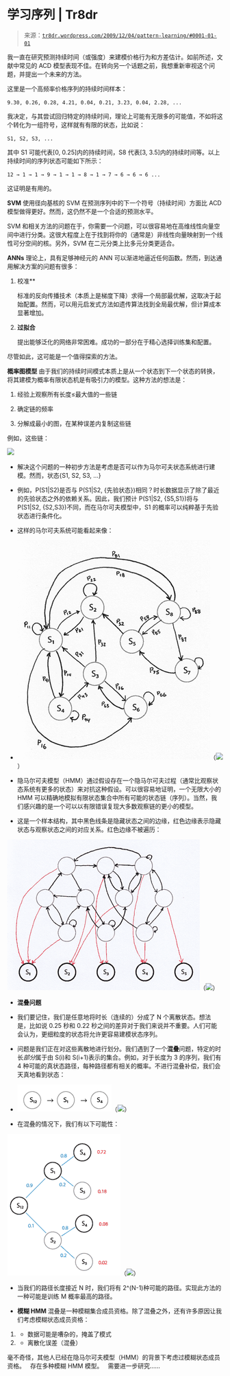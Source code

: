 <!--yml

类别：未分类

日期：2024-05-18 15:36:12

-->

# 学习序列 | Tr8dr

> 来源：[`tr8dr.wordpress.com/2009/12/04/pattern-learning/#0001-01-01`](https://tr8dr.wordpress.com/2009/12/04/pattern-learning/#0001-01-01)

我一直在研究预测持续时间（或强度）来建模价格行为和方差估计。如前所述，文献中常见的 ACD 模型表现不佳。在转向另一个话题之前，我想重新审视这个问题，并提出一个未来的方法。

这里是一个高频率价格序列的持续时间样本：

```
9.30, 0.26, 0.28, 4.21, 0.04, 0.21, 3.23, 0.04, 2.28, ...

```

我决定，与其尝试回归特定的持续时间，理论上可能有无限多的可能值，不如将这个转化为一组符号，这样就有有限的状态，比如说：

```
S1, S2, S3, ...
```

其中 S1 可能代表[0, 0.25]内的持续时间，S8 代表[3, 3.5]内的持续时间等。以上持续时间的序列状态可能如下所示：

```
12 → 1 → 1 → 9 → 1 → 1 → 8 → 1 → 7 → 6 → 6 → 6 ...

```

这证明是有用的。

**SVM** 使用径向基核的 SVM 在预测序列中的下一个符号（持续时间）方面比 ACD 模型做得更好。然而，这仍然不是一个合适的预测水平。

SVM 和相关方法的问题在于，你需要一个问题，可以很容易地在高维线性向量空间中进行分类。这很大程度上在于找到将你的（通常是）非线性向量映射到一个线性可分空间的核。另外，SVM 在二元分类上比多元分类更适合。

**ANNs** 理论上，具有足够神经元的 ANN 可以渐进地逼近任何函数。然而，到达通用解决方案的问题有很多：

1.  校准**

    标准的反向传播技术（本质上是梯度下降）求得一个局部最优解，这取决于起始配置。然而，可以用元启发式方法如遗传算法找到全局最优解，但计算成本显著增加。

1.  **过拟合**

    提出能够泛化的网络非常困难。成功的一部分在于精心选择训练集和配置。

尽管如此，这可能是一个值得探索的方法。

**概率图模型** 由于我们的持续时间模式本质上是从一个状态到下一个状态的转换，将其建模为概率有限状态机是有吸引力的模型。这种方法的想法是：

1.  经验上观察所有长度≤最大值的一些链

1.  确定链的频率

1.  分解成最小的图，在某种误差内复制这些链

例如，这些链：

![](https://tr8dr.wordpress.com/wp-content/uploads/2009/12/picture-4.png)

-   解决这个问题的一种初步方法是考虑是否可以作为马尔可夫状态系统进行建模。然而，状态{S1, S2, S3, …}

-   例如，P(S1|S2)是否与 P(S1|S2, {先验状态})相同？时长数据显示了除了最近的先验状态之外的依赖关系。因此，我们预计 P(S1|S2, {S5,S1})将与 P(S1|S2, {S2,S3})不同，而在马尔可夫模型中，S1 的概率可以纯粹基于先验状态进行条件化。

-   这样的马尔可夫系统可能看起来像：

-   ![](img/00cbadb3eab8cde270dcd67753b38e0a.png "markov FSM")（![](https://tr8dr.wordpress.com/wp-content/uploads/2009/12/markov-fsm.png)）

-   隐马尔可夫模型（HMM）通过假设存在一个隐马尔可夫过程（通常比观察状态系统有更多的状态）来对抗这种假设。可以很容易地证明，一个无限大小的 HMM 可以精确地模拟有限状态集合中所有可能的状态链（序列）。当然，我们感兴趣的是一个可以以有限错误复现大多数观察链的更小的模型。

-   这是一个样本结构，其中黑色线条是隐藏状态之间的边缘，红色边缘表示隐藏状态与观察状态之间的对应关系。红色边缘不被遍历：

![](img/050ec04f298d365e0a02857dea531f6c.png "HMM")（![](https://tr8dr.wordpress.com/wp-content/uploads/2009/12/hmm.png)）

-   **混叠问题**

-   我们要记住，我们是任意地将时长（连续的）分成了 N 个离散状态。想法是，比如说 0.25 秒和 0.22 秒之间的差异对于我们来说并不重要。人们可能会认为，更细粒度的状态将允许更容易建模状态序列。

-   问题是我们正在对这些离散地进行划分。我们遇到了一个**混叠**问题，特定的时长*部分*属于由 S(i)和 S(i+1)表示的集合。例如，对于长度为 3 的序列，我们有 4 种可能的真状态路径，每种路径都有相关的概率。不进行混叠补偿，我们会天真地看到状态：

-   ![](img/943dabee4a3e8b19ca2cd6f8dcdc7b07.png "Picture 6")（![](https://tr8dr.wordpress.com/wp-content/uploads/2009/12/picture-61.png)）

-   在混叠的情况下，我们有以下可能性：

![](img/1e5807de1c43c8562802070bf18295e6.png "Picture 5")（![](https://tr8dr.wordpress.com/wp-content/uploads/2009/12/picture-51.png)）

-   当我们的路径长度接近 N 时，我们将有 2^(N-1)种可能的路径。实现此方法的一种可能是训练 M 概率最高的路径。

-   **模糊 HMM** 混叠是一种模糊集合成员资格。除了混叠之外，还有许多原因让我们考虑模糊状态成员资格：

1.  -   数据可能是嘈杂的，掩盖了模式

1.  -   离散化误差（混叠）

毫不奇怪，其他人已经在隐马尔可夫模型（HMM）的背景下考虑过模糊状态成员资格。   存在多种模糊 HMM 模型。   需要进一步研究……
